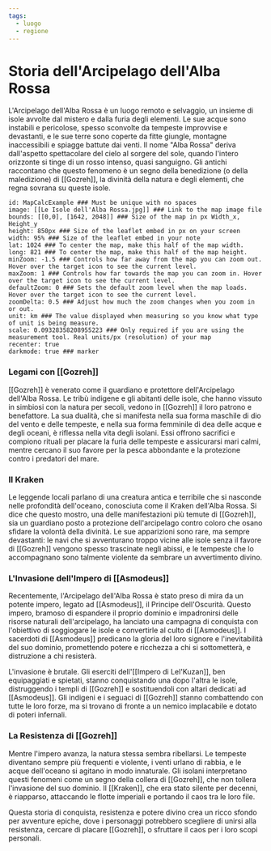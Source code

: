 ```yaml
---
tags:
  - luogo
  - regione
---
```

# **Storia dell'Arcipelago dell'Alba Rossa**

L'Arcipelago dell'Alba Rossa è un luogo remoto e selvaggio, un insieme di isole avvolte dal mistero e dalla furia degli elementi. Le sue acque sono instabili e pericolose, spesso sconvolte da tempeste improvvise e devastanti, e le sue terre sono coperte da fitte giungle, montagne inaccessibili e spiagge battute dai venti. Il nome "Alba Rossa" deriva dall'aspetto spettacolare del cielo al sorgere del sole, quando l'intero orizzonte si tinge di un rosso intenso, quasi sanguigno. Gli antichi raccontano che questo fenomeno è un segno della benedizione (o della maledizione) di [[Gozreh]], la divinità della natura e degli elementi, che regna sovrana su queste isole.

```leaflet  
id: MapCalcExample ### Must be unique with no spaces  
image: [[Le Isole dell'Alba Rossa.jpg]] ### Link to the map image file  
bounds: [[0,0], [1642, 2048]] ### Size of the map in px Width_x, Height_y  
height: 850px ### Size of the leaflet embed in px on your screen  
width: 95% ### Size of the leaflet embed in your note  
lat: 1024 ### To center the map, make this half of the map width.  
long: 821 ### To center the map, make this half of the map height.  
minZoom: -1.5 ### Controls how far away from the map you can zoom out. Hover over the target icon to see the current level.  
maxZoom: 1 ### Controls how far towards the map you can zoom in. Hover over the target icon to see the current level.  
defaultZoom: 0 ### Sets the default zoom level when the map loads. Hover over the target icon to see the current level.  
zoomDelta: 0.5 ### Adjust how much the zoom changes when you zoom in or out.  
unit: km ### The value displayed when measuring so you know what type of unit is being measure.  
scale: 0.09328358208955223 ### Only required if you are using the measurement tool. Real units/px (resolution) of your map  
recenter: true  
darkmode: true ### marker  
```


### Legami con [[Gozreh]]

[[Gozreh]] è venerato come il guardiano e protettore dell'Arcipelago dell'Alba Rossa. Le tribù indigene e gli abitanti delle isole, che hanno vissuto in simbiosi con la natura per secoli, vedono in [[Gozreh]] il loro patrono e benefattore. La sua dualità, che si manifesta nella sua forma maschile di dio del vento e delle tempeste, e nella sua forma femminile di dea delle acque e degli oceani, è riflessa nella vita degli isolani. Essi offrono sacrifici e compiono rituali per placare la furia delle tempeste e assicurarsi mari calmi, mentre cercano il suo favore per la pesca abbondante e la protezione contro i predatori del mare.

### Il Kraken

Le leggende locali parlano di una creatura antica e terribile che si nasconde nelle profondità dell'oceano, conosciuta come il Kraken dell'Alba Rossa. Si dice che questo mostro, una delle manifestazioni più temute di [[Gozreh]], sia un guardiano posto a protezione dell'arcipelago contro coloro che osano sfidare la volontà della divinità. Le sue apparizioni sono rare, ma sempre devastanti: le navi che si avventurano troppo vicine alle isole senza il favore di [[Gozreh]] vengono spesso trascinate negli abissi, e le tempeste che lo accompagnano sono talmente violente da sembrare un avvertimento divino.

### L'Invasione dell'Impero di [[Asmodeus]]

Recentemente, l'Arcipelago dell'Alba Rossa è stato preso di mira da un potente impero, legato ad [[Asmodeus]], il Principe dell'Oscurità. Questo impero, bramoso di espandere il proprio dominio e impadronirsi delle risorse naturali dell'arcipelago, ha lanciato una campagna di conquista con l'obiettivo di soggiogare le isole e convertirle al culto di [[Asmodeus]]. I sacerdoti di [[Asmodeus]] predicano la gloria del loro signore e l'inevitabilità del suo dominio, promettendo potere e ricchezza a chi si sottometterà, e distruzione a chi resisterà.

L'invasione è brutale. Gli eserciti dell'[[Impero di Lel'Kuzan]], ben equipaggiati e spietati, stanno conquistando una dopo l'altra le isole, distruggendo i templi di [[Gozreh]] e sostituendoli con altari dedicati ad [[Asmodeus]]. Gli indigeni e i seguaci di [[Gozreh]] stanno combattendo con tutte le loro forze, ma si trovano di fronte a un nemico implacabile e dotato di poteri infernali.

### La Resistenza di [[Gozreh]]

Mentre l'impero avanza, la natura stessa sembra ribellarsi. Le tempeste diventano sempre più frequenti e violente, i venti urlano di rabbia, e le acque dell'oceano si agitano in modo innaturale. Gli isolani interpretano questi fenomeni come un segno della collera di [[Gozreh]], che non tollera l'invasione del suo dominio. Il [[Kraken]], che era stato silente per decenni, è riapparso, attaccando le flotte imperiali e portando il caos tra le loro file.

Questa storia di conquista, resistenza e potere divino crea un ricco sfondo per avventure epiche, dove i personaggi potrebbero scegliere di unirsi alla resistenza, cercare di placare [[Gozreh]], o sfruttare il caos per i loro scopi personali.
